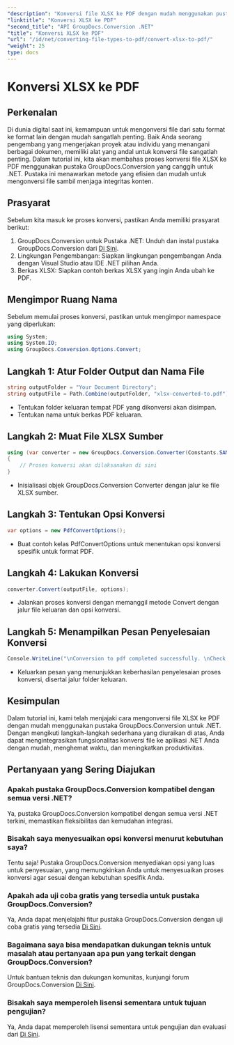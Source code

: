 ```yaml
---
"description": "Konversi file XLSX ke PDF dengan mudah menggunakan pustaka GroupDocs.Conversion untuk .NET. Integrasi yang mulus, opsi yang dapat disesuaikan, dan hasil yang sempurna."
"linktitle": "Konversi XLSX ke PDF"
"second_title": "API GroupDocs.Conversion .NET"
"title": "Konversi XLSX ke PDF"
"url": "/id/net/converting-file-types-to-pdf/convert-xlsx-to-pdf/"
"weight": 25
type: docs
---
```

# Konversi XLSX ke PDF

## Perkenalan
Di dunia digital saat ini, kemampuan untuk mengonversi file dari satu format ke format lain dengan mudah sangatlah penting. Baik Anda seorang pengembang yang mengerjakan proyek atau individu yang menangani berbagai dokumen, memiliki alat yang andal untuk konversi file sangatlah penting. Dalam tutorial ini, kita akan membahas proses konversi file XLSX ke PDF menggunakan pustaka GroupDocs.Conversion yang canggih untuk .NET. Pustaka ini menawarkan metode yang efisien dan mudah untuk mengonversi file sambil menjaga integritas konten.
## Prasyarat
Sebelum kita masuk ke proses konversi, pastikan Anda memiliki prasyarat berikut:
1. GroupDocs.Conversion untuk Pustaka .NET: Unduh dan instal pustaka GroupDocs.Conversion dari [Di Sini](https://releases.groupdocs.com/conversion/net/).
2. Lingkungan Pengembangan: Siapkan lingkungan pengembangan Anda dengan Visual Studio atau IDE .NET pilihan Anda.
3. Berkas XLSX: Siapkan contoh berkas XLSX yang ingin Anda ubah ke PDF.

## Mengimpor Ruang Nama
Sebelum memulai proses konversi, pastikan untuk mengimpor namespace yang diperlukan:
```csharp
using System;
using System.IO;
using GroupDocs.Conversion.Options.Convert;
```
## Langkah 1: Atur Folder Output dan Nama File
```csharp
string outputFolder = "Your Document Directory";
string outputFile = Path.Combine(outputFolder, "xlsx-converted-to.pdf");
```
- Tentukan folder keluaran tempat PDF yang dikonversi akan disimpan.
- Tentukan nama untuk berkas PDF keluaran.
## Langkah 2: Muat File XLSX Sumber
```csharp
using (var converter = new GroupDocs.Conversion.Converter(Constants.SAMPLE_XLSX))
{
    // Proses konversi akan dilaksanakan di sini
}
```
- Inisialisasi objek GroupDocs.Conversion Converter dengan jalur ke file XLSX sumber.
## Langkah 3: Tentukan Opsi Konversi
```csharp
var options = new PdfConvertOptions();
```
- Buat contoh kelas PdfConvertOptions untuk menentukan opsi konversi spesifik untuk format PDF.
## Langkah 4: Lakukan Konversi
```csharp
converter.Convert(outputFile, options);
```
- Jalankan proses konversi dengan memanggil metode Convert dengan jalur file keluaran dan opsi konversi.
## Langkah 5: Menampilkan Pesan Penyelesaian Konversi
```csharp
Console.WriteLine("\nConversion to pdf completed successfully. \nCheck output in {0}", outputFolder);
```
- Keluarkan pesan yang menunjukkan keberhasilan penyelesaian proses konversi, disertai jalur folder keluaran.

## Kesimpulan
Dalam tutorial ini, kami telah menjajaki cara mengonversi file XLSX ke PDF dengan mudah menggunakan pustaka GroupDocs.Conversion untuk .NET. Dengan mengikuti langkah-langkah sederhana yang diuraikan di atas, Anda dapat mengintegrasikan fungsionalitas konversi file ke aplikasi .NET Anda dengan mudah, menghemat waktu, dan meningkatkan produktivitas.
## Pertanyaan yang Sering Diajukan
### Apakah pustaka GroupDocs.Conversion kompatibel dengan semua versi .NET?
Ya, pustaka GroupDocs.Conversion kompatibel dengan semua versi .NET terkini, memastikan fleksibilitas dan kemudahan integrasi.
### Bisakah saya menyesuaikan opsi konversi menurut kebutuhan saya?
Tentu saja! Pustaka GroupDocs.Conversion menyediakan opsi yang luas untuk penyesuaian, yang memungkinkan Anda untuk menyesuaikan proses konversi agar sesuai dengan kebutuhan spesifik Anda.
### Apakah ada uji coba gratis yang tersedia untuk pustaka GroupDocs.Conversion?
Ya, Anda dapat menjelajahi fitur pustaka GroupDocs.Conversion dengan uji coba gratis yang tersedia [Di Sini](https://releases.groupdocs.com/).
### Bagaimana saya bisa mendapatkan dukungan teknis untuk masalah atau pertanyaan apa pun yang terkait dengan GroupDocs.Conversion?
Untuk bantuan teknis dan dukungan komunitas, kunjungi forum GroupDocs.Conversion [Di Sini](https://forum.groupdocs.com/c/conversion/11).
### Bisakah saya memperoleh lisensi sementara untuk tujuan pengujian?
Ya, Anda dapat memperoleh lisensi sementara untuk pengujian dan evaluasi dari [Di Sini](https://purchase.groupdocs.com/temporary-license/).